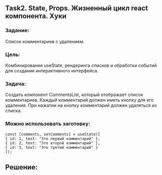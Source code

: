 ## Task2. State, Props. Жизненный цикл react компонента. Хуки

### Задание: 
Список комментариев с удалением.

### Цель: 
Комбинирование useState, рендеринга списков и обработки событий для создания интерактивного интерфейса.

### Задача:
Создать компонент CommentsList, который отображает список комментариев. Каждый комментарий должен иметь кнопку для его удаления. При нажатии на кнопку комментарий должен удаляться из списка.

### Можно использовать заготовку:
```
const [comments, setComments] = useState([
{ id: 1, text: "Это первый комментарий" },
{ id: 2, text: "Это второй комментарий" },
{ id: 3, text: "Это третий комментарий" }
]);
```

## Решение: 
